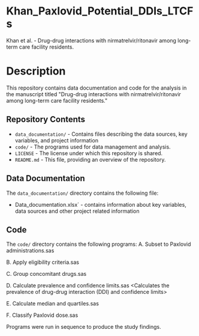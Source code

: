 # Khan_Paxlovid_Potential_DDIs_LTCFs
Khan et al. - Drug-drug interactions with nirmatrelvir/ritonavir among long-term care facility residents.

# Description
This repository contains data documentation and code for the analysis in the manuscript titled "Drug-drug interactions with nirmatrelvir/ritonavir among long-term care facility residents."

## Repository Contents
- `data_documentation/` - Contains files describing the data sources, key variables, and project information
- `code/` - The programs used for data management and analysis.
- `LICENSE` - The license under which this repository is shared.
- `README.md` - This file, providing an overview of the repository.
  
## Data Documentation
The `data_documentation/` directory contains the following file:
- Data_documentation.xlsx` - contains information about key variables, data sources and other project related information

## Code
The `code/` directory contains the following programs:
A. Subset to Paxlovid administrations.sas <Subsets eMAR file to Paxlovid administrations>

B. Apply eligibility criteria.sas <Applies eligibility criteria to derive study population>

C. Group concomitant drugs.sas <Groups concomitant drugs that exist as combinations or generic and brand names together>

D. Calculate prevalence and confidence limits.sas <Calculates the prevalence of drug-drug interaction (DDI) and confidence limits>

E. Calculate median and quartiles.sas <Calculates median and quartiles>

F. Classify Paxlovid dose.sas <Classifies dose of Paxlovid>

Programs were run in sequence to produce the study findings.
